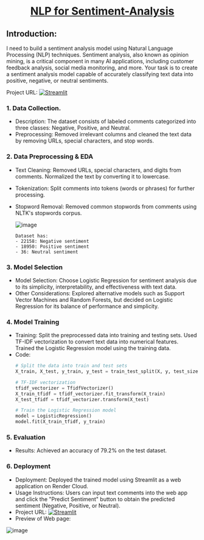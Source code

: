 # **<p align="center"><u>NLP for Sentiment-Analysis</u></p>**

## Introduction: 
I need to build a sentiment analysis model using Natural Language 
Processing (NLP) techniques. Sentiment analysis, also known as opinion mining, is a critical component in 
many AI applications, including customer feedback analysis, social media monitoring, and more. Your task 
is to create a sentiment analysis model capable of accurately classifying text data into positive, negative, 
or neutral sentiments.

Project URL:  [![Streamlit](https://img.shields.io/badge/Streamlit-%230077B5.svg?logo=streamlit&logoColor=white)](https://sentiment-analysis-r6k1.onrender.com)


### 1. Data Collection.
  - Description: The dataset consists of labeled comments categorized into three classes: Negative, Positive, and Neutral.
  - Preprocessing: Removed irrelevant columns and cleaned the text data by removing URLs, special characters, and stop words.

### 2. Data Preprocessing & EDA
- Text Cleaning: Removed URLs, special characters, and digits from comments. Normalized the text by converting it to lowercase.
- Tokenization: Split comments into tokens (words or phrases) for further processing.
- Stopword Removal: Removed common stopwords from comments using NLTK's stopwords corpus.
  
  ![image](https://github.com/Surendraprajapat18/Sentiment-Analysis/assets/97840357/e1f55af5-d71f-423a-a3d0-f2594d78d00e)

      Dataset has:
      - 22158: Negative sentiment
      - 18950: Positive sentiment
      - 36: Neutral sentiment


### 3. Model Selection
- Model Selection: Choose Logistic Regression for sentiment analysis due to its simplicity, interpretability, and effectiveness with text data.
- Other Considerations: Explored alternative models such as Support Vector Machines and Random Forests, but decided on Logistic Regression for its balance of performance and simplicity.

### 4. Model Training
  - Training: Split the preprocessed data into training and testing sets. Used TF-IDF vectorization to convert text data into numerical features. Trained the Logistic Regression model using the training data.
  - Code:
    ```python
    # Split the data into train and test sets
    X_train, X_test, y_train, y_test = train_test_split(X, y, test_size=0.3, random_state=30)
    
    # TF-IDF vectorization
    tfidf_vectorizer = TfidfVectorizer()
    X_train_tfidf = tfidf_vectorizer.fit_transform(X_train)
    X_test_tfidf = tfidf_vectorizer.transform(X_test)
    
    # Train the Logistic Regression model
    model = LogisticRegression()
    model.fit(X_train_tfidf, y_train)
    ```

### 5. Evaluation
- Results: Achieved an accuracy of 79.2% on the test dataset.

### 6. Deployment
- Deployment: Deployed the trained model using Streamlit as a web application on Render Cloud.
- Usage Instructions: Users can input text comments into the web app and click the "Predict Sentiment" button to obtain the predicted sentiment (Negative, Positive, or Neutral).
- Project URL:  [![Streamlit](https://img.shields.io/badge/Streamlit-%230077B5.svg?logo=streamlit&logoColor=white)](https://sentiment-analysis-r6k1.onrender.com)
- Preview of Web page:
  
![image](https://github.com/Surendraprajapat18/Sentiment-Analysis/assets/97840357/6dac67df-8266-43c7-ad34-537f5c17be6a)



